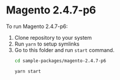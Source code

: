 # Magento 2.4.7-p6

To run Magento 2.4.7-p6:

1. Clone repository to your system
2. Run `yarn` to setup symlinks
3. Go to this folder and run `start` command.
    ```bash
    cd sample-packages/magento-2.4.7-p6

    yarn start
    ```